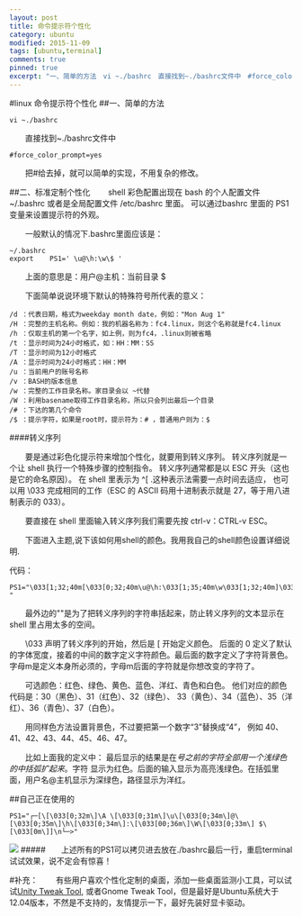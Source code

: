 ```yaml
---
layout: post
title: 命令提示符个性化
category: ubuntu
modified: 2015-11-09
tags: [ubuntu,terminal]
comments: true
pinned: true
excerpt: "一、简单的方法　vi ~./bashrc　直接找到~./bashrc文件中　#force_color_prompt=yes　把#给去掉，就可以简单的实现，不用复杂的修改。　二、标准定制个性化"
---
```


#linux 命令提示符个性化
##一、简单的方法

`vi ~./bashrc`

　　直接找到~./bashrc文件中


```
#force_color_prompt=yes
```

　　把#给去掉，就可以简单的实现，不用复杂的修改。

##二、标准定制个性化
　　shell 彩色配置出现在 bash 的个人配置文件 ~/.bashrc 或者是全局配置文件 /etc/bashrc 里面。 可以通过bashrc 里面的 PS1 变量来设置提示符的外观。

　　一般默认的情况下.bashrc里面应该是：

```
~/.bashrc
export    PS1=' \u@\h:\w\$ '
```

　　上面的意思是：用户@主机：当前目录 $

　　下面简单说说环境下默认的特殊符号所代表的意义：

```
/d ：代表日期，格式为weekday month date，例如："Mon Aug 1"
/H ：完整的主机名称。例如：我的机器名称为：fc4.linux，则这个名称就是fc4.linux
/h ：仅取主机的第一个名字，如上例，则为fc4，.linux则被省略
/t ：显示时间为24小时格式，如：HH：MM：SS
/T ：显示时间为12小时格式
/A ：显示时间为24小时格式：HH：MM
/u ：当前用户的账号名称
/v ：BASH的版本信息
/w ：完整的工作目录名称。家目录会以 ~代替
/W ：利用basename取得工作目录名称，所以只会列出最后一个目录
/# ：下达的第几个命令
/$ ：提示字符，如果是root时，提示符为：# ，普通用户则为：$
```

####转义序列

　　要是通过彩色化提示符来增加个性化，就要用到转义序列。 转义序列就是一个让 shell 执行一个特殊步骤的控制指令。 转义序列通常都是以 ESC 开头（这也是它的命名原因）。 在 shell 里表示为 ^[ .这种表示法需要一点时间去适应， 也可以用 \033 完成相同的工作（ESC 的 ASCII 码用十进制表示就是 27，等于用八进制表示的 033）。

　　要直接在 shell 里面输入转义序列我们需要先按 ctrl-v：CTRL-v ESC。 

　　下面进入主题,说下该如何用shell的颜色。我用我自己的shell颜色设置详细说明.

代码：

```
PS1="\033[1;32;40m[\033[0;32;40m\u@\h:\033[1;35;40m\w\033[1;32;40m]\033[1;31;40m$\033[1;32;40m
"
```

　　最外边的""是为了把转义序列的字符串括起来，防止转义序列的文本显示在 shell 里占用太多的空间。

　　\033 声明了转义序列的开始，然后是 [ 开始定义颜色。 后面的 0 定义了默认的字体宽度，接着的中间的数字定义字符颜色。最后面的数字定义了字符背景色。字母m是定义本身所必须的，字母m后面的字符就是你想改变的字符了。

　　可选颜色：红色、绿色、黄色、蓝色、洋红、青色和白色。 他们对应的颜色代码是：30（黑色）、31（红色）、32（绿色）、 33（黄色）、34（蓝色）、35（洋红）、36（青色）、37（白色）。

　　用同样色方法设置背景色，不过要把第一个数字“3”替换成“4”， 例如 40、41、42、43、44、45、46、47。

　　比如上面我的定义中： 最后显示的结果是在$号之前的字符全部用一个浅绿色的中括弧扩起来。$字符 显示为红色。后面的输入显示为高亮浅绿色。在括弧里面，用户名@主机显示为深绿色，路径显示为洋红。

##自己正在使用的

```
PS1="┌─[\[\033[0;32m\]\A \[\033[0;31m\]\u\[\033[0;34m\]@\[\033[0;35m\]\h\[\033[0;34m\]:\[\033[00;36m\]\W\[\033[0;33m\] $\[\033[0m\]]\n└─>"
```

![](http://i.imgur.com/SIppgF9.png)
#####　　上述所有的PS1可以拷贝进去放在./bashrc最后一行，重启terminal试试效果，说不定会有惊喜！

#补充：
　　有些用户喜欢个性化定制的桌面，添加一些桌面监测小工具，可以试试[Unity Tweak Tool](http://www.2cto.com/os/201501/372413.html), 或者Gnome Tweak Tool，但是最好是Ubuntu系统大于12.04版本，不然是不支持的，友情提示一下，最好先装好显卡驱动。
